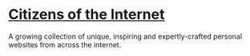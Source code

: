 # <a href="https://citizensoftheinter.net" target="_blank">Citizens of the Internet</a>

A growing collection of unique, inspiring and expertly-crafted personal websites from across the internet.